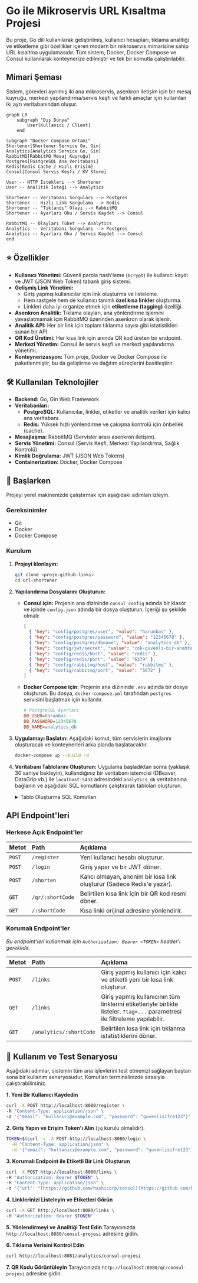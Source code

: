 # Go ile Mikroservis URL Kısaltma Projesi

Bu proje, Go dili kullanılarak geliştirilmiş, kullanıcı hesapları, tıklama analitiği ve etiketleme gibi özellikler içeren modern bir mikroservis mimarisine sahip URL kısaltma uygulamasıdır. Tüm sistem, Docker, Docker Compose ve Consul kullanılarak konteynerize edilmiştir ve tek bir komutla çalıştırılabilir.

## Mimari Şeması

Sistem, görevleri ayrılmış iki ana mikroservis, asenkron iletişim için bir mesaj kuyruğu, merkezi yapılandırma/servis keşfi ve farklı amaçlar için kullanılan iki ayrı veritabanından oluşur.

```mermaid
graph LR
    subgraph "Dış Dünya"
        User[Kullanıcı / Client]
    end

subgraph "Docker Compose Ortamı"
Shortener[Shortener Service Go, Gin]
Analytics[Analytics Service Go, Gin]
RabbitMQ[RabbitMQ Mesaj Kuyruğu]
Postgres[PostgreSQL Ana Veritabanı]
Redis[Redis Cache / Hızlı Erişim]
Consul[Consul Servis Keşfi / KV Store]

User -- HTTP İstekleri --> Shortener
User -- Analitik İsteği --> Analytics

Shortener -- Veritabanı Sorguları --> Postgres
Shortener -- Hızlı Link Sorgulama --> Redis
Shortener -- "Tıklandı" Olayı --> RabbitMQ
Shortener -- Ayarları Oku / Servis Kaydet --> Consul

RabbitMQ -- Olayları Tüket --> Analytics
Analytics -- Veritabanı Sorguları --> Postgres
Analytics -- Ayarları Oku / Servis Kaydet --> Consul
end
```

## ⭐ Özellikler

- **Kullanıcı Yönetimi:** Güvenli parola hash'leme (`bcrypt`) ile kullanıcı kaydı ve JWT (JSON Web Token) tabanlı giriş sistemi.
- **Gelişmiş Link Yönetimi:**
    - Giriş yapmış kullanıcılar için link oluşturma ve listeleme.
    - Hem rastgele hem de kullanıcı tanımlı **özel kısa linkler** oluşturma.
    - Linkleri daha iyi organize etmek için **etiketleme (tagging)** özelliği.
- **Asenkron Analitik:** Tıklama olayları, ana yönlendirme işlemini yavaşlatmamak için RabbitMQ üzerinden asenkron olarak işlenir.
- **Analitik API:** Her bir link için toplam tıklanma sayısı gibi istatistikleri sunan bir API.
- **QR Kod Üretimi:** Her kısa link için anında QR kod üreten bir endpoint.
- **Merkezi Yönetim:** Consul ile servis keşfi ve merkezi yapılandırma yönetimi.
- **Konteynerizasyon:** Tüm proje, Docker ve Docker Compose ile paketlenmiştir, bu da geliştirme ve dağıtım süreçlerini basitleştirir.

## 🛠️ Kullanılan Teknolojiler

- **Backend:** Go, Gin Web Framework
- **Veritabanları:**
    - **PostgreSQL:** Kullanıcılar, linkler, etiketler ve analitik verileri için kalıcı ana veritabanı.
    - **Redis:** Yüksek hızlı yönlendirme ve çakışma kontrolü için önbellek (cache).
- **Mesajlaşma:** RabbitMQ (Servisler arası asenkron iletişim).
- **Servis Yönetimi:** Consul (Servis Keşfi, Merkezi Yapılandırma, Sağlık Kontrolü).
- **Kimlik Doğrulama:** JWT (JSON Web Tokens)
- **Containerization:** Docker, Docker Compose

## 🚀 Başlarken

Projeyi yerel makinenizde çalıştırmak için aşağıdaki adımları izleyin.

### Gereksinimler

- Git
- Docker
- Docker Compose

### Kurulum

1.  **Projeyi klonlayın:**
    ```sh
    git clone <proje-github-linki>
    cd url-shortener
    ```

2.  **Yapılandırma Dosyalarını Oluşturun:**
    * **Consul için:** Projenin ana dizininde `consul_config` adında bir klasör ve içinde `config.json` adında bir dosya oluşturun. İçeriği şu şekilde olmalı:
        ```json
        [
          { "key": "config/postgres/user", "value": "harunbas" },
          { "key": "config/postgres/password", "value": "12345678" },
          { "key": "config/postgres/dbname", "value": "analytics_db" },
          { "key": "config/jwt/secret", "value": "cok-guvenli-bir-anahtar" },
          { "key": "config/redis/host", "value": "redis" },
          { "key": "config/redis/port", "value": "6379" },
          { "key": "config/rabbitmq/host", "value": "rabbitmq" },
          { "key": "config/rabbitmq/port", "value": "5672" }
        ]
        ```
    * **Docker Compose için:** Projenin ana dizininde `.env` adında bir dosya oluşturun. Bu dosya, `docker-compose.yml` tarafından `postgres` servisini başlatmak için kullanılır.
        ```ini
        # PostgreSQL Ayarları
        DB_USER=harunbas
        DB_PASSWORD=12345678
        DB_NAME=analytics_db
        ```

3.  **Uygulamayı Başlatın:**
    Aşağıdaki komut, tüm servislerin imajlarını oluşturacak ve konteynerleri arka planda başlatacaktır.
    ```sh
    docker-compose up --build -d
    ```

4.  **Veritabanı Tablolarını Oluşturun:**
    Uygulama başladıktan sonra (yaklaşık 30 saniye bekleyin), kullandığınız bir veritabanı istemcisi (DBeaver, DataGrip vb.) ile `localhost:5433` adresindeki `analytics_db` veritabanına bağlanın ve aşağıdaki SQL komutlarını çalıştırarak tabloları oluşturun.

    <details>
    <summary>Tablo Oluşturma SQL Komutları</summary>

    ```sql
    -- Kullanıcıları tutmak için
    CREATE TABLE users (
        id SERIAL PRIMARY KEY,
        email VARCHAR(255) UNIQUE NOT NULL,
        password_hash VARCHAR(255) NOT NULL,
        created_at TIMESTAMP WITH TIME ZONE DEFAULT NOW()
    );

    -- Linkleri ve sahiplerini tutmak için
    CREATE TABLE links (
        id SERIAL PRIMARY KEY,
        owner_id INTEGER REFERENCES users(id) ON DELETE CASCADE,
        short_code VARCHAR(50) UNIQUE NOT NULL,
        original_url TEXT NOT NULL,
        created_at TIMESTAMP WITH TIME ZONE DEFAULT NOW()
    );

    -- Tıklama olaylarını tutmak için
    CREATE TABLE clicks (
        id SERIAL PRIMARY KEY,
        short_code VARCHAR(50) NOT NULL,
        clicked_at TIMESTAMP WITH TIME ZONE DEFAULT NOW()
    );

    -- Benzersiz etiketleri saklamak için
    CREATE TABLE tags (
        id SERIAL PRIMARY KEY,
        name VARCHAR(50) UNIQUE NOT NULL
    );

    -- Linkler ve etiketler arasındaki ilişkiyi kuran köprü tablo
    CREATE TABLE link_tags (
        link_id INTEGER NOT NULL REFERENCES links(id) ON DELETE CASCADE,
        tag_id INTEGER NOT NULL REFERENCES tags(id) ON DELETE CASCADE,
        PRIMARY KEY (link_id, tag_id)
    );
    ```
    </details>

##  API Endpoint'leri

### Herkese Açık Endpoint'ler

| Metot | Path | Açıklama |
| :--- | :--- | :--- |
| `POST` | `/register` | Yeni kullanıcı hesabı oluşturur. |
| `POST` | `/login` | Giriş yapar ve bir JWT döner. |
| `POST` | `/shorten` | Kalıcı olmayan, anonim bir kısa link oluşturur (Sadece Redis'e yazar). |
| `GET` | `/qr/:shortCode` | Belirtilen kısa link için bir QR kod resmi döner. |
| `GET` | `/:shortCode` | Kısa linki orijinal adresine yönlendirir. |

### Korumalı Endpoint'ler
*Bu endpoint'leri kullanmak için `Authorization: Bearer <TOKEN>` header'ı gereklidir.*

| Metot | Path | Açıklama |
| :--- | :--- | :--- |
| `POST` | `/links` | Giriş yapmış kullanıcı için kalıcı ve etiketli yeni bir kısa link oluşturur. |
| `GET` | `/links` | Giriş yapmış kullanıcının tüm linklerini etiketleriyle birlikte listeler. `?tag=...` parametresi ile filtreleme yapılabilir. |
| `GET` | `/analytics/:shortCode` | Belirtilen kısa link için tıklanma istatistiklerini döner. |

## 📖 Kullanım ve Test Senaryosu

Aşağıdaki adımlar, sistemin tüm ana işlevlerini test etmenizi sağlayan baştan sona bir kullanım senaryosudur. Komutları terminalinizde sırasıyla çalıştırabilirsiniz.

**1. Yeni Bir Kullanıcı Kaydedin**

```sh
curl -X POST http://localhost:8080/register \
-H "Content-Type: application/json" \
-d '{"email": "kullanici@example.com", "password": "guvenlisifre123"}'
```

**2. Giriş Yapın ve Erişim Token'ı Alın**
(`jq` kurulu olmalıdır).
```sh
TOKEN=$(curl -s -X POST http://localhost:8080/login \
  -H "Content-Type: application/json" \
  -d '{"email": "kullanici@example.com", "password": "guvenlisifre123"}' | jq -r .token)
```

**3. Korumalı Endpoint ile Etiketli Bir Link Oluşturun**
```sh
curl -X POST http://localhost:8080/links \
-H "Authorization: Bearer $TOKEN" \
-H "Content-Type: application/json" \
-d '{"url": "[https://github.com/hashicorp/consul](https://github.com/hashicorp/consul)", "custom_short": "consul-projesi", "tags": ["devops", "consul"]}'
```

**4. Linklerinizi Listeleyin ve Etiketleri Görün**
```sh
curl -X GET http://localhost:8080/links \
-H "Authorization: Bearer $TOKEN"
```

**5. Yönlendirmeyi ve Analitiği Test Edin**
Tarayıcınızda `http://localhost:8080/consul-projesi` adresine gidin.

**6. Tıklama Verisini Kontrol Edin**
```sh
curl http://localhost:8081/analytics/consul-projesi
```

**7. QR Kodu Görüntüleyin**
Tarayıcınızda `http://localhost:8080/qr/consul-projesi` adresine gidin.